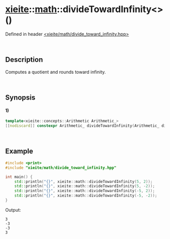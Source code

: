 # [xieite](../../xieite.md)\:\:[math](../../math.md)\:\:divideTowardInfinity\<\>\(\)
Defined in header [<xieite/math/divide_toward_infinity.hpp>](../../../include/xieite/math/divide_toward_infinity.hpp)

&nbsp;

## Description
Computes a quotient and rounds toward infinity.

&nbsp;

## Synopsis
#### 1)
```cpp
template<xieite::concepts::Arithmetic Arithmetic_>
[[nodiscard]] constexpr Arithmetic_ divideTowardInfinity(Arithmetic_ dividend, Arithmetic_ divisor) noexcept;
```

&nbsp;

## Example
```cpp
#include <print>
#include "xieite/math/divide_toward_infinity.hpp"

int main() {
    std::println("{}", xieite::math::divideTowardInfinity(5, 2));
    std::println("{}", xieite::math::divideTowardInfinity(5, -2));
    std::println("{}", xieite::math::divideTowardInfinity(-5, 2));
    std::println("{}", xieite::math::divideTowardInfinity(-5, -2));
}
```
Output:
```
3
-3
-3
3
```
